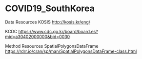 # COVID19_SouthKorea
Data Resources
KOSIS http://kosis.kr/eng/

KCDC  https://www.cdc.go.kr/board/board.es?mid=a30402000000&bid=0030

Method Resources
SpatialPolygonsDataFrame https://rdrr.io/cran/sp/man/SpatialPolygonsDataFrame-class.html
